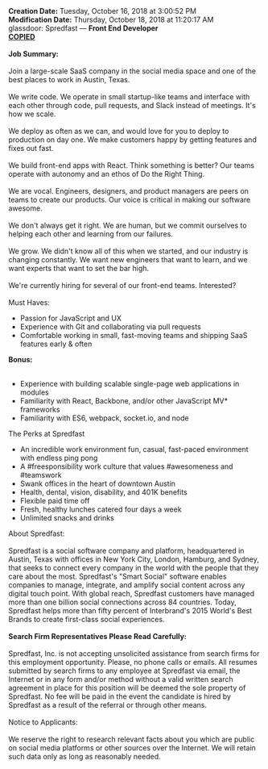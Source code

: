 <div><b>Creation Date:</b> Tuesday, October 16, 2018 at 3:00:52 PM<br></div>
<div><b>Modification Date:</b> Thursday, October 18, 2018 at 11:20:17 AM<br></div>
<div>glassdoor: Spredfast — <b>Front End Developer</b></div>
<div><b><u>COPIED</u></b><br></div>
<div><br></div>
<div><b>Job Summary:</b> </div>
<div><br></div>
<div>Join a large-scale SaaS company in the social media space and one of the best places to work in Austin, Texas. </div>
<div><br></div>
<div>We write code. We operate in small startup-like teams and interface with each other through code, pull requests, and Slack instead of meetings. It's how we scale. </div>
<div><br></div>
<div>We deploy as often as we can, and would love for you to deploy to production on day one. We make customers happy by getting features and fixes out fast. </div>
<div><br></div>
<div>We build front-end apps with React. Think something is better? Our teams operate with autonomy and an ethos of Do the Right Thing. </div>
<div><br></div>
<div>We are vocal. Engineers, designers, and product managers are peers on teams to create our products. Our voice is critical in making our software awesome. </div>
<div><br></div>
<div>We don't always get it right. We are human, but we commit ourselves to helping each other and learning from our failures. </div>
<div><br></div>
<div>We grow. We didn't know all of this when we started, and our industry is changing constantly. We want new engineers that want to learn, and we want experts that want to set the bar high. </div>
<div><br></div>
<div>We're currently hiring for several of our front-end teams. Interested?</div>
<div><br></div>
<div>Must Haves:</div>
<ul>
<li>Passion for JavaScript and UX</li>
<li>Experience with Git and collaborating via pull requests</li>
<li>Comfortable working in small, fast-moving teams and shipping SaaS features early &amp often</li>
</ul>
<div><b>Bonus: </b></div>
<div><b><br></b></div>
<ul>
<li>Experience with building scalable single-page web applications in modules</li>
<li>Familiarity with React, Backbone, and/or other JavaScript MV* frameworks</li>
<li>Familiarity with ES6, webpack, socket.io, and node</li>
</ul>
<div>The Perks at Spredfast</div>
<ul>
<li>An incredible work environment fun, casual, fast-paced environment with endless ping pong</li>
<li>A #freesponsibility work culture that values #awesomeness and #teamswork</li>
<li>Swank offices in the heart of downtown Austin</li>
<li>Health, dental, vision, disability, and 401K benefits</li>
<li>Flexible paid time off</li>
<li>Fresh, healthy lunches catered four days a week</li>
<li>Unlimited snacks and drinks</li>
</ul>
<div>About Spredfast:</div>
<div><br></div>
<div>Spredfast is a social software company and platform, headquartered in Austin, Texas with offices in New York City, London, Hamburg, and Sydney, that seeks to connect every company in the world with the people that they care about the most. Spredfast's &quotSmart Social&quot software enables companies to manage, integrate, and amplify social content across any digital touch point. With global reach, Spredfast customers have managed more than one billion social connections across 84 countries. Today, Spredfast helps more than fifty percent of Interbrand's 2015 World's Best Brands to create first-class social experiences.</div>
<div><br></div>
<div><b>Search Firm Representatives Please Read Carefully:</b> </div>
<div><br></div>
<div>Spredfast, Inc. is not accepting unsolicited assistance from search firms for this employment opportunity. Please, no phone calls or emails. All resumes submitted by search firms to any employee at Spredfast via email, the Internet or in any form and/or method without a valid written search agreement in place for this position will be deemed the sole property of Spredfast. No fee will be paid in the event the candidate is hired by Spredfast as a result of the referral or through other means.</div>
<div><br></div>
<div>Notice to Applicants:</div>
<div><br></div>
<div>We reserve the right to research relevant facts about you which are public on social media platforms or other sources over the Internet. We will retain such data only as long as reasonably needed.</div>

